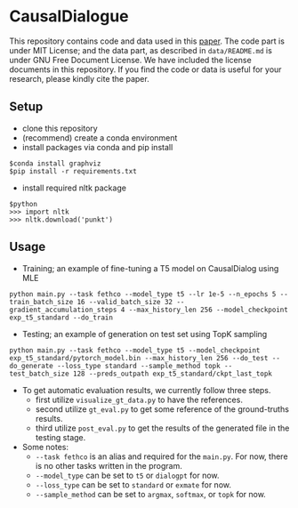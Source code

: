 # CausalDialogue
This repository contains code and data used in this [paper](https://arxiv.org/pdf/2212.10515.pdf).
The code part is under MIT License; and the data part, as described in `data/README.md` is under GNU Free Document License.
We have included the license documents in this repository.
If you find the code or data is useful for your research, please kindly cite the paper.

## Setup
* clone this repository
* (recommend) create a conda environment
* install packages via conda and pip install
```
$conda install graphviz
$pip install -r requirements.txt
```
* install required nltk package
```
$python
>>> import nltk
>>> nltk.download('punkt')
```

## Usage

* Training; an example of fine-tuning a T5 model on CausalDialog using MLE
```
python main.py --task fethco --model_type t5 --lr 1e-5 --n_epochs 5 --train_batch_size 16 --valid_batch_size 32 --gradient_accumulation_steps 4 --max_history_len 256 --model_checkpoint exp_t5_standard --do_train
```
* Testing; an example of generation on test set using TopK sampling
```
python main.py --task fethco --model_type t5 --model_checkpoint exp_t5_standard/pytorch_model.bin --max_history_len 256 --do_test --do_generate --loss_type standard --sample_method topk --test_batch_size 128 --preds_outpath exp_t5_standard/ckpt_last_topk
```
* To get automatic evaluation results, we currently follow three steps.
    * first utilize `visualize_gt_data.py` to have the references.
    * second utilize `gt_eval.py` to get some reference of the ground-truths results.
    * third utilize `post_eval.py` to get the results of the generated file in the testing stage.
* Some notes:
    * `--task fethco` is an alias and required for the `main.py`. For now, there is no other tasks written in the program.
    * `--model_type` can be set to `t5` or `dialogpt` for now.
    * `--loss_type` can be set to `standard` or `exmate` for now.
    * `--sample_method` can be set to `argmax`, `softmax`, or `topk` for now.
